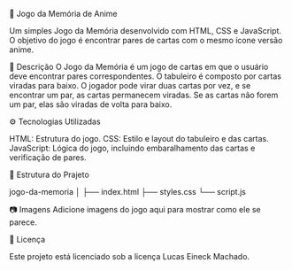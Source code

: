 🧩 Jogo da Memória de Anime

Um simples Jogo da Memória desenvolvido com HTML, CSS e JavaScript. O objetivo do jogo é encontrar pares de cartas com o mesmo ícone versão anime.

📜 Descrição
O Jogo da Memória é um jogo de cartas em que o usuário deve encontrar pares correspondentes. O tabuleiro é composto por cartas viradas para baixo. O jogador pode virar duas cartas por vez, e se encontrar um par, as cartas permanecem viradas. Se as cartas não forem um par, elas são viradas de volta para baixo.

⚙️ Tecnologias Utilizadas

HTML: Estrutura do jogo.
CSS: Estilo e layout do tabuleiro e das cartas.
JavaScript: Lógica do jogo, incluindo embaralhamento das cartas e verificação de pares.

📁 Estrutura do Prajeto

jogo-da-memoria
│
├── index.html
├── styles.css
└── script.js

📷 Imagens
Adicione imagens do jogo aqui para mostrar como ele se parece.

📜 Licença

Este projeto está licenciado sob a licença Lucas Eineck Machado.
